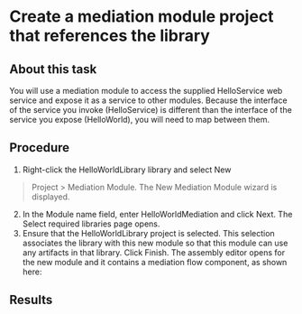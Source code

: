 <!-- image -->

# Create a mediation module project that references the library

## About this task

You will use a mediation module to access the supplied HelloService web
service and expose it as a service to other modules. Because the interface
of the service you invoke (HelloService) is different than the interface
of the service you expose (HelloWorld), you will need to map between
them.

## Procedure

1. Right-click the HelloWorldLibrary library and select New
> Project > Mediation Module. The New Mediation Module wizard
is displayed.
2. In the Module name field, enter HelloWorldMediation and
click Next. The Select required libraries page
opens.
3. Ensure that the HelloWorldLibrary project is selected.
This selection associates the library with this new module so that
this module can use any artifacts in that library. Click Finish.
The assembly editor opens for the new module and it contains a mediation
flow component, as shown here:

## Results